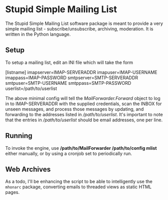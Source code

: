 Stupid Simple Mailing List
==========================

The Stupid Simple Mailing List software package is meant to provide a very
simple mailing list - subscribe/unsubscribe, archiving, moderation. It is
written in the Python language.


Setup
-----

To setup a mailing list, edit an INI file which will take the form

   [listname]
   imapserver=IMAP-SERVERADDR
   imapuser=IMAP-USERNAME
   imappass=IMAP-PASSWORD
   smtpserver=SMTP-SERVERADDR
   smtpuser=SMTP-USERNAME
   smtppass=SMTP-PASSWORD
   userlist=/path/to/userlist

The above minimal config will tell the *MailForwarder.Forward* object to log in
to IMAP-SERVERADDR with the supplied credentials, scan the INBOX for unseen
messages, and process those messages by updating, and forwarding to the
addresses listed in */path/to/userlist*. It's important to note that the entries
in */path/to/userlist* should be email addresses, one per line.



Running
-------

To invoke the engine, use **/path/to/MailForwarder /path/to/config mlist**
either manually, or by using a cronjob set to periodically run.



Web Archives
------------

As a todo, I'll be enhancing the script to be able to intelligently use the
``mhonarc`` package, converting emails to threaded views as static HTML pages.

